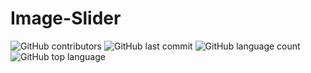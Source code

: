 # Image-Slider

![GitHub contributors](https://img.shields.io/github/contributors/nikhilkalhan92/Image-Slider)
![GitHub last commit](https://img.shields.io/github/last-commit/nikhilkalhan92/Image-Slider)
![GitHub language count](https://img.shields.io/github/languages/count/nikhilkalhan92/Image-Slider)
![GitHub top language](https://img.shields.io/github/languages/top/nikhilkalhan92/Image-Slider)
